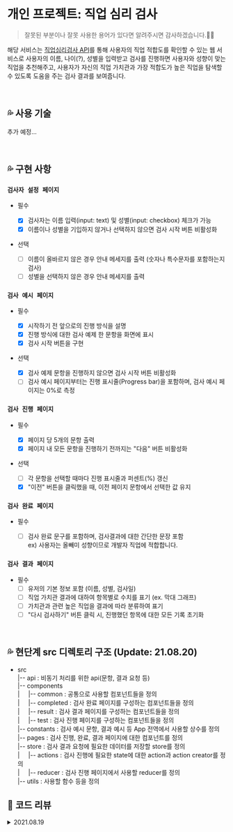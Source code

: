 # 개인 프로젝트: 직업 심리 검사

> 잘못된 부분이나 잘못 사용한 용어가 있다면 알려주시면 감사하겠습니다.🙏🏼

해당 서비스는 [직업심리검사 API](https://www.career.go.kr/cnet/front/openapi/openApiTestCenter.do)를 통해 사용자의 직업 적합도를 확인할 수 있는 웹 서비스로 사용자의 이름, 나이(?), 성별을 입력받고 검사를 진행하면 사용자와 성향이 맞는 직업을 추천해주고, 사용자가 자신의 직업 가치관과 가장 적합도가 높은 직업을 탐색할 수 있도록 도움을 주는 검사 결과를 보여줍니다.

<br/>

## 💦 사용 기술

추가 예정...

<br/>

## 💦 구현 사항

### `검사자 설정 페이지`

- 필수

  - [x] 검사자는 이름 입력(input: text) 및 성별(input: checkbox) 체크가 가능
  - [x] 이름이나 성별을 기입하지 않거나 선택하지 않으면 검사 시작 버튼 비활성화

- 선택
  - [ ] 이름이 올바르지 않은 경우 안내 메세지를 출력 (숫자나 특수문자를 포함하는지 검사)
  - [ ] 성별을 선택하지 않은 경우 안내 메세지를 출력

### `검사 예시 페이지`

- 필수

  - [x] 시작하기 전 앞으로의 진행 방식을 설명
  - [x] 진행 방식에 대한 검사 예제 한 문항을 화면에 표시
  - [x] 검사 시작 버튼을 구현

- 선택

  - [x] 검사 예제 문항을 진행하지 않으면 검사 시작 버튼 비활성화
  - [ ] 검사 예시 페이지부터는 진행 표시줄(Progress bar)을 포함하며, 검사 예시 페이지는 0%로 측정

### `검사 진행 페이지`

- 필수

  - [x] 페이지 당 5개의 문항 출력
  - [x] 페이지 내 모든 문항을 진행하기 전까지는 "다음" 버튼 비활성화

- 선택

  - [ ] 각 문항을 선택할 때마다 진행 표시줄과 퍼센트(%) 갱신
  - [x] "이전" 버튼을 클릭했을 때, 이전 페이지 문항에서 선택한 값 유지

### `검사 완료 페이지`

- 필수

  - [ ] 검사 완료 문구를 포함하며, 검사결과에 대한 간단한 문장 포함  
         ex) 사용자는 올빼미 성향이므로 개발자 직업에 적합합니다.

### `검사 결과 페이지`

- 필수
  - [ ] 유저의 기본 정보 포함 (이름, 성별, 검사일)
  - [ ] 직업 가치관 결과에 대하여 항목별로 수치를 표기 (ex. 막대 그래프)
  - [ ] 가치관과 관련 높은 직업을 결과에 따라 분류하여 표기
  - [ ] "다시 검사하기" 버튼 클릭 시, 진행했던 항목에 대한 모든 기록 초기화

<br/>

## 💦 현단계 src 디렉토리 구조 (Update: 21.08.20)

- src  
   |-- api : 비동기 처리를 위한 api(문항, 결과 요청 등)  
   |-- components  
   | &nbsp; &nbsp; |-- common : 공통으로 사용할 컴포넌트들을 정의  
   | &nbsp; &nbsp; |-- completed : 검사 완료 페이지를 구성하는 컴포넌트들을 정의  
   | &nbsp; &nbsp; |-- result : 검사 결과 페이지를 구성하는 컴포넌트들을 정의  
   | &nbsp; &nbsp; |-- test : 검사 진행 페이지를 구성하는 컴포넌트들을 정의  
   |-- constants : 검사 예시 문항, 결과 예시 등 App 전역에서 사용할 상수를 정의  
   |-- pages : 검사 진행, 완료, 결과 페이지에 대한 컴포넌트를 정의  
  |-- store : 검사 결과 요청에 필요한 데이터를 저장할 store를 정의  
  | &nbsp; &nbsp; |-- actions : 검사 진행에 필요한 state에 대한 action과 action creator를 정의  
  | &nbsp; &nbsp; |-- reducer : 검사 진행 페이지에서 사용할 reducer를 정의  
  |-- utils : 사용할 함수 등을 정의

## 👀 코드 리뷰

<details>
<summary>2021.08.19</summary>

🛠 `개선 완료`

- [x] action, reducer, store 등이 흩어져있는데, store 폴더에 몰아 넣기
- [x] 파일명 camelCase로 변경하기
- [x] useEffect 훅에서 questions을 가져올 때 async로 비동기 처리하기
- [x] Page Index와 같은 상수 값을 명시적으로 상수 선언하여 사용하기
- [x] Question loading 검사 로직을 loading 검사 redux를 만들어 개선하기
- [x] 코드 내 idx, answers[1] 등의 불명확한 변수명을 처음보는 사람도 알아볼 수 있게 명확하게 변경하기
- [x] connect method로 store와 컴포넌트를 연결하는 구조를 useDispatch와 useSelector를 사용하는 방식으로 변경하기  
       &nbsp; &nbsp; &nbsp; (이 방법이 함수형 컴포넌트에 더 적합하고 최신 방법임)
- [x] 이전 버튼 클릭 시 submit 되던 버그 수정🐞  
       &nbsp; &nbsp; &nbsp; (form에 포함되는 버튼인데, type을 별도로 지정하지 않아서 "submit"으로 자동 할당되었음)

♻ `추후 개선 사항`

- [ ] store의 initialState를 연관성있는 것끼리 쪼개고 각각의 reducer를 만들어 합치는 형식으로 변경하기
- [ ] redux-toolkit을 이용하여 현재 action - reducer - store 구조를 더 간결하게 리펙토링하기
- [ ] styled component에서 반응형은 [mixin 함수](https://tobbelindstrom.com/blog/how-to-create-a-breakpoint-mixin-with-styled-components/)를 만들어서 활용해보기
- [ ] [redux-saga](https://react.vlpt.us/redux-middleware/10-redux-saga.html) 도입해보기

</details>
